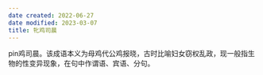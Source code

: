 ```yaml
---
date created: 2022-06-27
date modified: 2023-03-07
title: 牝鸡司晨
---
```


pin鸡司晨。该成语本义为母鸡代公鸡报晓，古时比喻妇女窃权乱政，现一般指生物的性变异现象，在句中作谓语、宾语、分句。
